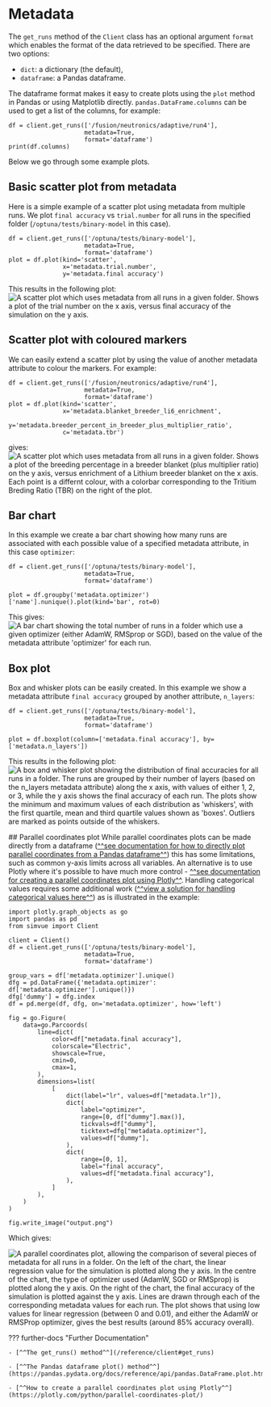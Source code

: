 # Metadata

The `get_runs` method of the `Client` class has an optional argument `format` which enables the format of the
data retrieved to be specified. There are two options:

* `dict`: a dictionary (the default),
* `dataframe`: a Pandas dataframe.

The dataframe format makes it easy to create plots using the `plot` method in Pandas or using Matplotlib directly.
`pandas.DataFrame.columns` can be used to get a list of the columns, for example:
```
df = client.get_runs(['/fusion/neutronics/adaptive/run4'],
                     metadata=True,
                     format='dataframe')
print(df.columns)
```
Below we go through some example plots.

## Basic scatter plot from metadata
Here is a simple example of a scatter plot using metadata from multiple runs. We plot `final accuracy` vs
`trial.number` for all runs in the specified folder (`/optuna/tests/binary-model` in this case).
```
df = client.get_runs(['/optuna/tests/binary-model'],
                     metadata=True,
                     format='dataframe')
plot = df.plot(kind='scatter',
               x='metadata.trial.number',
               y='metadata.final accuracy')
```
This results in the following plot:
![A scatter plot which uses metadata from all runs in a given folder. Shows a plot of the trial number on the x axis, versus final accuracy of the simulation on the y axis.](images/scatter-metadata.png)

## Scatter plot with coloured markers
We can easily extend a scatter plot by using the value of another metadata attribute to colour the markers. For example:
```
df = client.get_runs(['/fusion/neutronics/adaptive/run4'],
                     metadata=True,
                     format='dataframe')
plot = df.plot(kind='scatter',
               x='metadata.blanket_breeder_li6_enrichment',
               y='metadata.breeder_percent_in_breeder_plus_multiplier_ratio',
               c='metadata.tbr')
```
gives:
![A scatter plot which uses metadata from all runs in a given folder. Shows a plot of the breeding percentage in a breeder blanket (plus multiplier ratio) on the y axis, versus enrichment of a Lithium breeder blanket on the x axis. Each point is a differnt colour, with a colorbar corresponding to the Tritium Breding Ratio (TBR) on the right of the plot.](images/scatter-metadata-colours.png)

## Bar chart
In this example we create a bar chart showing how many runs are associated with each possible
value of a specified metadata attribute, in this case `optimizer`:
```
df = client.get_runs(['/optuna/tests/binary-model'],
                     metadata=True,
                     format='dataframe')

plot = df.groupby('metadata.optimizer')['name'].nunique().plot(kind='bar', rot=0)
```
This gives:
![A bar chart showing the total number of runs in a folder which use a given optimizer (either AdamW, RMSprop or SGD), based on the value of the metadata attribute 'optimizer' for each run.](images/bar-chart-count.png)

## Box plot
Box and whisker plots can be easily created. In this example we show a metadata attribute `final accuracy`
grouped by another attribute, `n_layers`:
```
df = client.get_runs(['/optuna/tests/binary-model'],
                     metadata=True,
                     format='dataframe')

plot = df.boxplot(column=['metadata.final accuracy'], by=['metadata.n_layers'])
```
This results in the following plot:
![A box and whisker plot showing the distribution of final accuracies for all runs in a folder. The runs are grouped by their number of layers (based on the n_layers metadata attribute) along the x axis, with values of either 1, 2, or 3, while the y axis shows the final accuracy of each run. The plots show the minimum and maximum values of each distribution as 'whiskers', with the first quartile, mean and third quartile values shown as 'boxes'. Outliers are marked as points outside of the whiskers.](images/boxplot-numlayers.png)

## Parallel coordinates plot
While parallel coordinates plots can be made directly from a dataframe
([^^see documentation for how to directly plot parallel coordinates from a Pandas dataframe^^](https://pandas.pydata.org/docs/reference/api/pandas.plotting.parallel_coordinates.html)) this has some
limitations, such as common y-axis limits across all variables. An alternative is to use Plotly where it's possible to have much more control - [^^see documentation for creating a parallel coordinates plot using Plotly^^](https://plotly.com/python/parallel-coordinates-plot/). Handling categorical values requires some additional work ([^^view a solution for handling categorical values here^^](https://stackoverflow.com/a/64146570))
as is illustrated in the example:
```
import plotly.graph_objects as go
import pandas as pd
from simvue import Client

client = Client()
df = client.get_runs(['/optuna/tests/binary-model'],
                     metadata=True,
                     format='dataframe')

group_vars = df['metadata.optimizer'].unique()
dfg = pd.DataFrame({'metadata.optimizer': df['metadata.optimizer'].unique()})
dfg['dummy'] = dfg.index
df = pd.merge(df, dfg, on='metadata.optimizer', how='left')

fig = go.Figure(
    data=go.Parcoords(
        line=dict(
            color=df["metadata.final accuracy"],
            colorscale="Electric",
            showscale=True,
            cmin=0,
            cmax=1,
        ),
        dimensions=list(
            [
                dict(label="lr", values=df["metadata.lr"]),
                dict(
                    label="optimizer",
                    range=[0, df["dummy"].max()],
                    tickvals=df["dummy"],
                    ticktext=dfg["metadata.optimizer"],
                    values=df["dummy"],
                ),
                dict(
                    range=[0, 1],
                    label="final accuracy",
                    values=df["metadata.final accuracy"],
                ),
            ]
        ),
    )
)

fig.write_image("output.png")
```
Which gives:

![A parallel coordinates plot, allowing the comparison of several pieces of metadata for all runs in a folder. On the left of the chart, the linear regression value for the simulation is plotted along the y axis. In the centre of the chart, the type of optimizer used (AdamW, SGD or RMSprop) is plotted along the y axis. On the right of the chart, the final accuracy of the simulation is plotted against the y axis. Lines are drawn through each of the corresponding metadata values for each run. The plot shows that using low values for linear regression (between 0 and 0.01), and either the AdamW or RMSProp optimizer, gives the best results (around 85% accuracy overall). ](images/parallel-coordinates.png)

??? further-docs "Further Documentation"

    - [^^The get_runs() method^^](/reference/client#get_runs)

    - [^^The Pandas dataframe plot() method^^](https://pandas.pydata.org/docs/reference/api/pandas.DataFrame.plot.html)
    
    - [^^How to create a parallel coordinates plot using Plotly^^](https://plotly.com/python/parallel-coordinates-plot/)